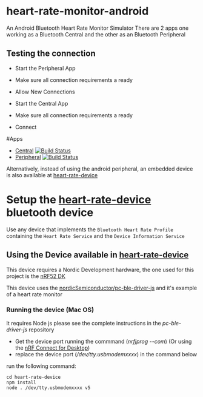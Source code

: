 # heart-rate-monitor-android
An Android Bluetooth Heart Rate Monitor Simulator
There are 2 apps one working as a Bluetooth Central and the other as an Bluetooth Peripheral

## Testing the connection
* Start the Peripheral App
* Make sure all connection requirements a ready
* Allow New Connections

* Start the Central App
* Make sure all connection requirements a ready
* Connect

#Apps
* [Central](heart-rate-app/central) [![Build Status](https://app.bitrise.io/app/117b0dde3425a228/status.svg?token=8_ZKZKjRpAk9Q1-_7CPNPg&branch=development)](https://app.bitrise.io/app/117b0dde3425a228)
* [Peripheral](heart-rate-app/peripheral) [![Build Status](https://app.bitrise.io/app/848c91c98aae0a07/status.svg?token=GV9nugoeB2jU2ncUpdUhcw&branch=development)](https://app.bitrise.io/app/848c91c98aae0a07)




Alternatively, instead of using the android peripheral, an embedded device is also available at [heart-rate-device](heart-rate-device/index.js)


# Setup the [heart-rate-device](heart-rate-device/index.js) bluetooth device
Use any device that implements the `Bluetooth Heart Rate Profile` containing the `Heart Rate Service` and the `Device Information Service`

## Using the Device available in [heart-rate-device](heart-rate-device/index.js)
This device requires a Nordic Development hardware, the one used for this project is the [nRF52 DK](https://www.nordicsemi.com/Products/Development-hardware/nrf52-dk)

This device uses the [nordicSemiconductor/pc-ble-driver-js](https://github.com/nordicSemiconductor/pc-ble-driver-js) and it's example of a heart rate monitor 

### Running the device (Mac OS)
It requires Node js please see the complete instructions in the *pc-ble-driver-js* repository

* Get the device port running the  commmand (_nrfjprog --com_) (Or using the [nRF Connect for Desktop](https://www.nordicsemi.com/Products/Development-tools/nrf-connect-for-desktop))
* replace the device port (_/dev/tty.usbmodemxxxx_) in the command below 

run the following command:

```
cd heart-rate-device
npm install
node . /dev/tty.usbmodemxxxx v5
```
